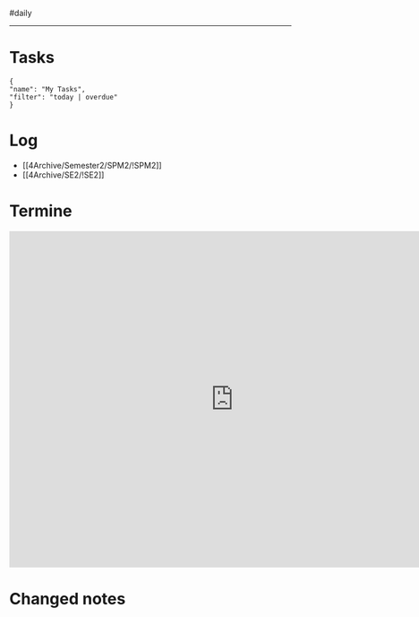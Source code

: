 #daily

---
# Tasks

```todoist
{
"name": "My Tasks",
"filter": "today | overdue"
}
```

# Log 
- [[4Archive/Semester2/SPM2/!SPM2]]
- [[4Archive/SE2/!SE2]]

# Termine
<iframe src="https://pim.etesync.com/pim/events" style="border: 0" width="800" height="600" frameborder="0" scrolling="no"></iframe>

# Changed notes
